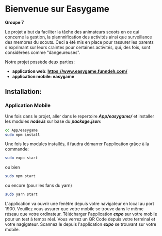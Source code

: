 # Bienvenue sur Easygame
**Groupe 7**

Le projet a but da faciliter la tâche des animateurs scoots en ce qui concerne la gestion, la plannnification des activités ainsi que surveillance des membres du scouts. Ceci a été mis en place pour rassurer les parents s'exprimant sur leurs craintes pour certaines activités, qui, des fois, sont considérées comme "dangeureuses".

Notre projet possède deux parties:
- **application web: https://www.easygame.funndeh.com/**
- **application mobile: easygame**

## Installation:

### Application Mobile

Une fois dans le projet, aller dans le repertoire ***App/easygame/*** et installer les modules ***nodeJs*** sur base du ***package.json***:
```bash
cd App/easygame
sudo npm install
```
Une fois les modules installés, il faudra démarrer l'application grâce à la commande:
```bash
sudo expo start
```
ou bien 
```bash
sudo npm start
```
ou encore (pour les fans du yarn)
```bash
sudo yarn start
```
L'application va ouvrir une fenêtre depuis votre navigateur en local au port 1900. Veuillez vous assurer que votre mobile se trouve dans le même réseau que votre ordinateur. Télécharger l'application ***expo*** sur votre mobile pour un test à temps réel.
Vous verrez un QR Code depuis votre terminal et votre nagigateur. Scannez le depuis l'application ***expo*** se trouvant sur votre mobile.
